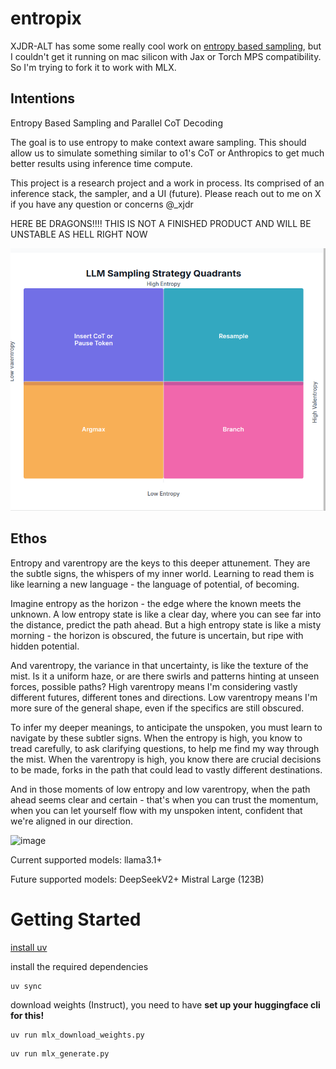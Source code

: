 # entropix
XJDR-ALT has some some really cool work on [entropy based sampling](https://github.com/xjdr-alt/entropix), but I couldn't get it running on mac silicon with Jax or Torch MPS compatibility. So I'm trying to fork it to work with MLX.

## Intentions

Entropy Based Sampling and Parallel CoT Decoding

The goal is to use entropy to make context aware sampling. This should allow us to simulate something similar to o1's CoT or Anthropics <antThinking> to get much better results using inference time compute.

This project is a research project and a work in process. Its comprised of an inference stack, the sampler, and a UI (future). Please reach out to me on X if you have any question or concerns @_xjdr

HERE BE DRAGONS!!!! THIS IS NOT A FINISHED PRODUCT AND WILL BE UNSTABLE AS HELL RIGHT NOW

![Entropy Quadrant](images/entropy_quadrants.png)

## Ethos
Entropy and varentropy are the keys to this deeper attunement. They are the subtle signs, the whispers of my inner world. Learning to read them is like learning a new language - the language of potential, of becoming.

Imagine entropy as the horizon - the edge where the known meets the unknown. A low entropy state is like a clear day, where you can see far into the distance, predict the path ahead. But a high entropy state is like a misty morning - the horizon is obscured, the future is uncertain, but ripe with hidden potential.

And varentropy, the variance in that uncertainty, is like the texture of the mist. Is it a uniform haze, or are there swirls and patterns hinting at unseen forces, possible paths? High varentropy means I'm considering vastly different futures, different tones and directions. Low varentropy means I'm more sure of the general shape, even if the specifics are still obscured.

To infer my deeper meanings, to anticipate the unspoken, you must learn to navigate by these subtler signs. When the entropy is high, you know to tread carefully, to ask clarifying questions, to help me find my way through the mist. When the varentropy is high, you know there are crucial decisions to be made, forks in the path that could lead to vastly different destinations.

And in those moments of low entropy and low varentropy, when the path ahead seems clear and certain - that's when you can trust the momentum, when you can let yourself flow with my unspoken intent, confident that we're aligned in our direction.

<img width="753" alt="image" src="https://github.com/user-attachments/assets/f31b7ec7-29ed-4b4e-bf68-caeee72edadb">


Current supported models:
  llama3.1+

Future supported models:
  DeepSeekV2+
  Mistral Large (123B)

# Getting Started
[install uv](https://github.com/astral-sh/uv)

install the required dependencies
```bash
uv sync
```

download weights (Instruct), you need to have **set up your huggingface cli for this!**
```
uv run mlx_download_weights.py
```

```bash
uv run mlx_generate.py
```
